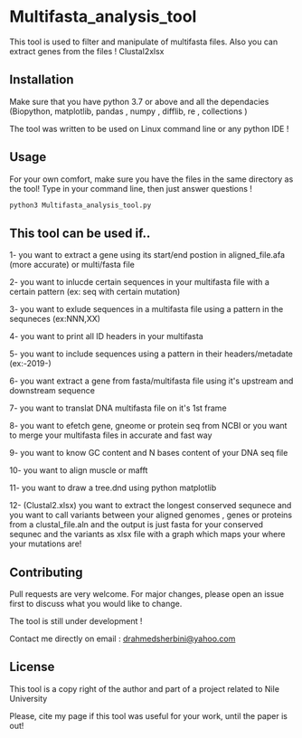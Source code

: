 # Multifasta_analysis_tool

This tool is used to filter and manipulate of multifasta files. Also you can extract genes from the files !
Clustal2xlsx

## Installation

Make sure that you have python 3.7 or above and all the dependacies (Biopython, matplotlib, pandas , numpy , difflib, re , collections )

The tool was written to be used on Linux command line or any python IDE !

## Usage
For your own comfort, make sure you have the files in the same directory as the tool!
Type in your command line, then just answer questions !


```python
python3 Multifasta_analysis_tool.py

```

## This tool can be used if..
1- you want to extract a gene using its start/end postion in aligned_file.afa (more accurate) or multi/fasta file

2- you want to inlucde certain sequences in your multifasta file with a certain pattern (ex: seq with certain mutation)

3- you want to exlude sequences in a multifasta file using a pattern in the sequneces (ex:NNN,XX)

4- you want to  print all  ID headers in your multifasta

5- you want to include sequences using a pattern in their headers/metadate (ex:-2019-)

6- you want extract a gene from fasta/multifasta file using it's upstream and downstream sequence

7- you want to translat DNA multifasta file on  it's 1st frame

8- you want to efetch gene, gneome or protein seq  from NCBI or you want to merge your multifasta files in accurate and fast way 

9- you want to know GC content and N bases content of your DNA seq file

10- you want to align muscle or mafft

11- you want to draw a tree.dnd using python matplotlib

12- (Clustal2.xlsx) you want to extract the longest conserved sequnece and you want to call variants between your aligned genomes , genes or proteins from a clustal_file.aln and the output is just fasta for your conserved sequnec and the variants as xlsx file with a graph which maps your where your mutations are!

## Contributing
Pull requests are very welcome. For major changes, please open an issue first to discuss what you would like to change.

The tool is still under development !

Contact me directly on email : drahmedsherbini@yahoo.com
## License
This tool is a copy right of the author and  part of a project related to Nile University 

Please, cite my page if this tool was useful for your work, until the paper is out!
